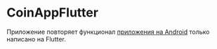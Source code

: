 # CoinAppFlutter

Приложение повторяет функционал [приложения на Android](https://github.com/vlsolodilov/CoinApp) 
только написано на Flutter.


